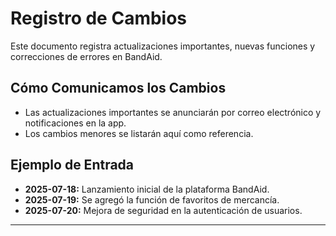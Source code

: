 # Registro de Cambios

Este documento registra actualizaciones importantes, nuevas funciones y correcciones de errores en BandAid.

## Cómo Comunicamos los Cambios
- Las actualizaciones importantes se anunciarán por correo electrónico y notificaciones en la app.
- Los cambios menores se listarán aquí como referencia.

## Ejemplo de Entrada
- **2025-07-18:** Lanzamiento inicial de la plataforma BandAid.
- **2025-07-19:** Se agregó la función de favoritos de mercancía.
- **2025-07-20:** Mejora de seguridad en la autenticación de usuarios.

---
